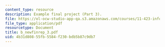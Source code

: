 ```yaml
---
content_type: resource
description: Example final project (Part 3).
file: https://ol-ocw-studio-app-qa.s3.amazonaws.com/courses/11-423-information-and-communication-technologies-in-community-development-spring-2004/4b31d80855fb5584f230bdb5b87c9db7_b_newfinrep_3.pdf
file_type: application/pdf
resourcetype: Document
title: b_newfinrep_3.pdf
uid: 4b31d808-55fb-5584-f230-bdb5b87c9db7
---
```

